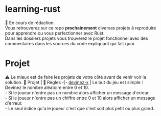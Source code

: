 # learning-rust
🚧 En cours de rédaction.\
Vous retrouverez sur ce repo __prochainement__ diverses projets à reproduire pour apprendre ou vous perfectionner avec Rust.\
Dans les dossiers projets vous trouverez le projet fonctionnel avec des commentaires dans les sources du code expliquant qui fait quoi.

# Projet
⚠️ Le mieux est de faire les projets de votre côté avant de venir voir la solution.
🧩 Projet | 📜 Règles
-|-
[devinez-x](https://github.com/Mihawka/learning-rust/tree/main/devinez-x) | Le but du jeu est simple ! Devinez le nombre aléatoire entre 0 et 10.<br> - Si le joueur n'entre pas un nombre alors afficher un message d'erreur.<br> - Si le joueur n'entre pas un chiffre entre 0 et 10 alors afficher un message d'erreur.<br> - Le seul indice qu'a le joueur c'est que c'est soit plus petit ou plus grand.
